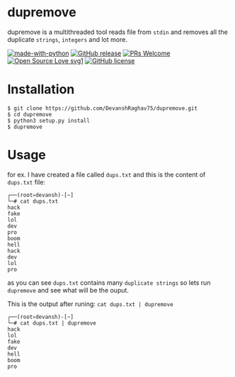 # dupremove
dupremove is a multithreaded tool reads file from `stdin` and removes all the duplicate `strings`, `integers` and lot more.

[![made-with-python](https://img.shields.io/badge/Made%20with-Python-1f425f.svg)](https://www.python.org/)
[![GitHub release](https://img.shields.io/github/release/DevanshRaghav75/dupremove.svg)](https://GitHub.com/DevanshRaghav75/dupremove/releases/)
[![PRs Welcome](https://img.shields.io/badge/PRs-welcome-brightgreen.svg?style=flat-square)](http://makeapullrequest.com)
[![Open Source Love svg1](https://badges.frapsoft.com/os/v1/open-source.svg?v=103)](https://github.com/ellerbrock/open-source-badges/)
[![GitHub license](https://img.shields.io/github/license/DevanshRaghav75/dupremove.svg)](https://github.com/DevanshRaghav75/dupremove/blob/master/LICENSE.md)

# Installation

```
$ git clone https://github.com/DevanshRaghav75/dupremove.git
$ cd dupremove
$ python3 setup.py install 
$ dupremove
```

# Usage
for ex. I have created a file called `dups.txt` and this is the content of `dups.txt` file:
```
┌──(root💀devansh)-[~]
└─# cat dups.txt
hack
fake
lol
dev
pro
boom
hell
hack
dev
lol
pro
```
as you can see `dups.txt` contains many `duplicate strings` so lets run `dupremove` and see what will be the ouput.

This is the output after runing: `cat dups.txt | dupremove` 
```
┌──(root💀devansh)-[~]
└─# cat dups.txt | dupremove 
hack
lol
fake
dev
hell
boom
pro
```
